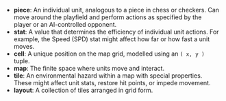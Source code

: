 * __piece__: An individual unit, analogous to a piece in chess or checkers. Can move around the playfield and perform actions as specified by the player or an AI-controlled opponent.
* __stat__: A value that determines the efficiency of individual unit actions. For example, the Speed (SPD) stat might affect how far or how fast a unit moves.
* __cell__: A unique position on the map grid, modelled using an `( x, y )` tuple.
* __map__: The finite space where units move and interact.
* __tile__: An environmental hazard within a map with special properties. These might affect unit stats, restore hit points, or impede movement.
* __layout__: A collection of tiles arranged in grid form.
